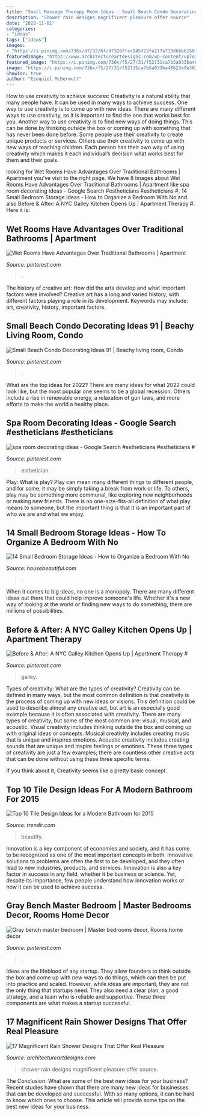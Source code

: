 ```yaml
---
title: "Small Massage Therapy Room Ideas : Small Beach Condo Decorating Ideas 91"
description: "Shower rain designs magnificent pleasure offer source"
date: "2022-11-01"
categories:
- "ideas"
tags: ["ideas"]
images:
- "https://i.pinimg.com/736x/d7/32/6f/d7326ffcc845f22fa217a713d6bbb150.jpg"
featuredImage: "https://www.architectureartdesigns.com/wp-content/uploads/2015/04/726-630x954.jpg"
featured_image: "https://i.pinimg.com/736x/f5/27/31/f52731ca7b5a033ba40623e9e3033319.jpg"
image: "https://i.pinimg.com/736x/f5/27/31/f52731ca7b5a033ba40623e9e3033319.jpg"
ShowToc: true
author: "Ezequiel McDermott"
---
```



How to use creativity to achieve success:
Creativity is a natural ability that many people have. It can be used in many ways to achieve success. One way to use creativity is to come up with new ideas. There are many different ways to use creativity, so it is important to find the one that works best for you. Another way to use creativity is to find new ways of doing things. This can be done by thinking outside the box or coming up with something that has never been done before. Some people use their creativity to create unique products or services. Others use their creativity to come up with new ways of teaching children. Each person has their own way of using creativity which makes it each individual’s decision what works best for them and their goals.

	

		
looking for Wet Rooms Have Advantages Over Traditional Bathrooms | Apartment you've visit to the right page. We have 8 Images about Wet Rooms Have Advantages Over Traditional Bathrooms | Apartment like spa room decorating ideas - Google Search #estheticians #estheticians #, 14 Small Bedroom Storage Ideas - How to Organize a Bedroom With No and also Before &amp; After: A NYC Galley Kitchen Opens Up | Apartment Therapy #. Here it is:
		
    
## Wet Rooms Have Advantages Over Traditional Bathrooms | Apartment

<img loading=lazy src="https://i.pinimg.com/736x/98/57/8f/98578f9c6c9d8748dc0564c024e6cf0b.jpg" onerror="this.onerror=null;this.src='https://tse1.mm.bing.net/th?id=OIP.cVvUFQYGB8Zt--nH5hW0UAHaLI&amp;pid=15.1';" alt="Wet Rooms Have Advantages Over Traditional Bathrooms | Apartment">

_Source: pinterest.com_

>. 

	

The history of creative art: How did the arts develop and what important factors were involved?
Creative art has a long and varied history, with different factors playing a role in its development. Keywords may include: art, creativity, history, important factors.

    
## Small Beach Condo Decorating Ideas 91 | Beachy Living Room, Condo

<img loading=lazy src="https://i.pinimg.com/736x/f5/27/31/f52731ca7b5a033ba40623e9e3033319.jpg" onerror="this.onerror=null;this.src='https://tse2.mm.bing.net/th?id=OIP.evDcif9GHKCRYTj1cTSpdgHaLF&amp;pid=15.1';" alt="Small Beach Condo Decorating Ideas 91 | Beachy living room, Condo">

_Source: pinterest.com_

>. 

	

What are the top ideas for 2022?
There are many ideas for what 2022 could look like, but the most popular one seems to be a global recession. Others include a rise in renewable energy, a relaxation of gun laws, and more efforts to make the world a healthy place.

    
## Spa Room Decorating Ideas - Google Search #estheticians #estheticians #

<img loading=lazy src="https://i.pinimg.com/736x/d7/32/6f/d7326ffcc845f22fa217a713d6bbb150.jpg" onerror="this.onerror=null;this.src='https://tse3.mm.bing.net/th?id=OIP.EeyrPKb7Rf1iyWmnCUIukwHaKV&amp;pid=15.1';" alt="spa room decorating ideas - Google Search #estheticians #estheticians #">

_Source: pinterest.com_

>esthetician. 

	

Play: What is play?
Play can mean many different things to different people, and for some, it may be simply taking a break from work or life. To others, play may be something more communal, like exploring new neighborhoods or making new friends. There is no one-size-fits-all definition of what play means to someone, but the important thing is that it is an important part of who we are and what we enjoy.

    
## 14 Small Bedroom Storage Ideas - How To Organize A Bedroom With No

<img loading=lazy src="https://hips.hearstapps.com/hbu.h-cdn.co/assets/16/18/768x1023/gallery-1462485129-no-closets-curtain.jpg?resize=480:*" onerror="this.onerror=null;this.src='https://tse4.mm.bing.net/th?id=OIP.cPyQokU3lbCq7HA8a6hpHQHaJ3&amp;pid=15.1';" alt="14 Small Bedroom Storage Ideas - How to Organize a Bedroom With No">

_Source: housebeautiful.com_

>. 

	

When it comes to big ideas, no one is a monopoly. There are many different ideas out there that could help improve someone's life. Whether it's a new way of looking at the world or finding new ways to do something, there are millions of possibilities. 

    
## Before &amp; After: A NYC Galley Kitchen Opens Up | Apartment Therapy #

<img loading=lazy src="https://i.pinimg.com/736x/56/8f/25/568f25529c6121cb52385716ce794655.jpg" onerror="this.onerror=null;this.src='https://tse2.mm.bing.net/th?id=OIP.3QwY3UY8hBK3YFFg7R-b8AHaLG&amp;pid=15.1';" alt="Before &amp; After: A NYC Galley Kitchen Opens Up | Apartment Therapy #">

_Source: pinterest.com_

>galley. 

	

Types of creativity: What are the types of creativity?
Creativity can be defined in many ways, but the most common definition is that creativity is the process of coming up with new ideas or visions. This definition could be used to describe almost any creative act, but art is an especially good example because it is often associated with creativity.
There are many types of creativity, but some of the most common are: visual, musical, and acoustic. Visual creativity includes thinking outside the box and coming up with original ideas or concepts. Musical creativity includes creating music that is unique and inspires emotions. Acoustic creativity includes creating sounds that are unique and inspire feelings or emotions. These three types of creativity are just a few examples; there are countless other creative acts that can be done without using these three specific terms.

If you think about it, Creativity seems like a pretty basic concept.

    
## Top 10 Tile Design Ideas For A Modern Bathroom For 2015

<img loading=lazy src="https://cdn.trendir.com/wp-content/uploads/old/trends/2015/04/14/bathroom-floor-tile-idea-colorful-pattern.jpg" onerror="this.onerror=null;this.src='https://tse2.mm.bing.net/th?id=OIP.1VmLjRNr1IJcq3SbK8eAaQHaLH&amp;pid=15.1';" alt="Top 10 Tile Design Ideas for a Modern Bathroom for 2015">

_Source: trendir.com_

>beautify. 

	

Innovation is a key component of economies and society, and it has come to be recognized as one of the most important concepts in both. Innovative solutions to problems are often the first to be developed, and they often lead to new industries, products, and services. Innovation is also a key factor in success in any field, whether it be business or science. Yet, despite its importance, few people understand how innovation works or how it can be used to achieve success.

    
## Gray Bench Master Bedroom | Master Bedrooms Decor, Rooms Home Decor

<img loading=lazy src="https://i.pinimg.com/736x/68/e1/b9/68e1b9b82c3fcf19c30c15d4b4f5fcf9--master-bedrooms-benches.jpg" onerror="this.onerror=null;this.src='https://tse3.mm.bing.net/th?id=OIP.mehojPHy3u8Uqh-Xc0_wpAHaNL&amp;pid=15.1';" alt="Gray bench master bedroom | Master bedrooms decor, Rooms home decor">

_Source: pinterest.com_

>. 

	

Ideas are the lifeblood of any startup. They allow founders to think outside the box and come up with new ways to do things, which can then be put into practice and scaled. However, while ideas are important, they are not the only thing that startups need. They also need a clear plan, a good strategy, and a team who is reliable and supportive. These three components are what makes a startup successful.

    
## 17 Magnificent Rain Shower Designs That Offer Real Pleasure

<img loading=lazy src="https://www.architectureartdesigns.com/wp-content/uploads/2015/04/726-630x954.jpg" onerror="this.onerror=null;this.src='https://tse1.mm.bing.net/th?id=OIP.2mXqibUNpkFi36qCdXgdjgHaLN&amp;pid=15.1';" alt="17 Magnificent Rain Shower Designs That Offer Real Pleasure">

_Source: architectureartdesigns.com_

>shower rain designs magnificent pleasure offer source. 

	

The Conclusion: What are some of the best new ideas for your business?
Recent studies have shown that there are many new ideas for businesses that can be developed and successful. With so many options, it can be hard to know which ones to choose. This article will provide some tips on the best new ideas for your business.

